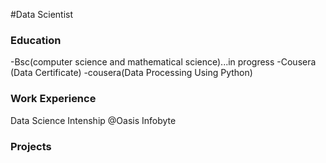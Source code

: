 #Data Scientist

### Education
-Bsc(computer science and mathematical science)...in progress
-Cousera (Data Certificate)
-cousera(Data Processing Using Python)

### Work Experience 
Data Science Intenship  @Oasis Infobyte

### Projects
